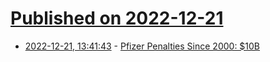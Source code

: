 # [Published on 2022-12-21](index.md)

* [2022-12-21, 13:41:43](https://news.ycombinator.com/item?id=34080584) - [Pfizer Penalties Since 2000: $10B](https://violationtracker.goodjobsfirst.org/parent/pfizer)

